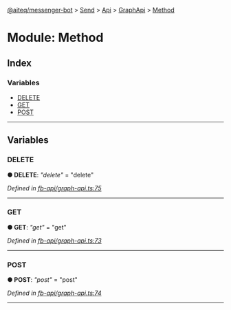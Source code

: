 [@aiteq/messenger-bot](../README.md) > [Send](../modules/send.md) > [Api](../classes/send.api.md) > [GraphApi](../modules/send.api.graphapi.md) > [Method](../modules/send.api.graphapi.method.md)



# Module: Method

## Index

### Variables

* [DELETE](send.api.graphapi.method.md#delete)
* [GET](send.api.graphapi.method.md#get)
* [POST](send.api.graphapi.method.md#post)



---
## Variables
<a id="delete"></a>

###  DELETE

**●  DELETE**:  *"delete"*  = "delete"

*Defined in [fb-api/graph-api.ts:75](https://github.com/aiteq/messenger-bot/blob/a540dbb/src/fb-api/graph-api.ts#L75)*





___

<a id="get"></a>

###  GET

**●  GET**:  *"get"*  = "get"

*Defined in [fb-api/graph-api.ts:73](https://github.com/aiteq/messenger-bot/blob/a540dbb/src/fb-api/graph-api.ts#L73)*





___

<a id="post"></a>

###  POST

**●  POST**:  *"post"*  = "post"

*Defined in [fb-api/graph-api.ts:74](https://github.com/aiteq/messenger-bot/blob/a540dbb/src/fb-api/graph-api.ts#L74)*





___


